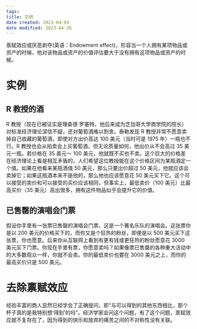 ```yaml
---
tags:
title: 实例
date created: 2023-04-04
date modified: 2023-04-26
---
```


禀赋效应或厌恶剥夺(英语：Endowment effect)，形容当一个人拥有某项物品或资产的时候，他对该物品或资产的价值评估要大于没有拥有这项物品或资产的时候。

# 实例

## R 教授的酒

R 教授（现在已被证实是理查德·罗塞特，他后来成为芝加哥大学商学院的院长）对标准经济理论深信不疑，还对葡萄酒难以割舍。泰勒发现 R 教授非常不愿意卖掉自己收藏的葡萄酒，即使对方出价高达 100 美元（当时可是 1975 年）一瓶也不行。R 教授也会从拍卖会上买葡萄酒，但无论质量如何，他出价从不会高过 35 美元一瓶。若价格在 35 美元～ 100 美元，他就既不买也不卖。这个巨大的价格差在经济理论上看是相互矛盾的，人们希望这位教授能在这个价格区间为某瓶酒定一个值。如果在他看来某瓶酒值 50 美元，那么只要出价超过 50 美元，他就应该会卖掉它；如果这瓶酒本来不是他的，那么他也应该愿意花 50 美元买下它。这个可以接受的卖价和可以接受的买价应该相同，但事实上，最低卖价（100 美元）比最高买价（35 美元）高出很多，拥有这件物品似乎会提升它的价值。

## 已售罄的演唱会门票

假设你手里有一张票已售罄的演唱会门票，这是一个著名乐队的演唱会。这张票你是以 200 美元的价格买下的，而你又是个狂热的粉丝，即便是以 500 美元买下这张票，你也愿意。后来你从互联网上看到有更有钱或更狂热的粉丝愿意花 3000 美元买下门票。你现在手里有票，你愿意卖吗？如果像票已售罄的各种重大活动中的大多数观众一样，你就不会卖。你的最低卖价也要在 3000 美元之上，而你的最高买价只是 500 美元。

# 去除禀赋效应

经验丰富的商人显然已经学会了正确提问，即“与可以得到的其他东西相比，那个杯子真的是我特别想‘得到’的吗”。经济学家会问这个问题，有了这个问题，禀赋效应就不复存在了，因为得到的快乐和放弃的痛苦之间的不对称性没有关联。
